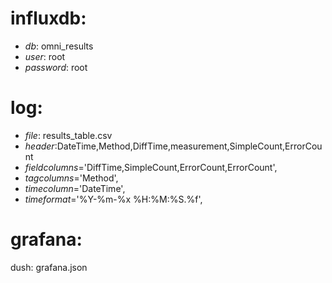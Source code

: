 # influxdb:
- *db*: omni_results
- *user*: root
- *password*: root

# log:
- *file*: results_table.csv
- *header*:DateTime,Method,DiffTime,measurement,SimpleCount,ErrorCount
- *fieldcolumns*='DiffTime,SimpleCount,ErrorCount,ErrorCount',
- *tagcolumns*='Method',
- *timecolumn*='DateTime',
- *timeformat*='%Y-%m-%x %H:%M:%S.%f',

# grafana:
dush: grafana.json
